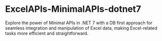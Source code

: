 # ExcelAPIs-MinimalAPIs-dotnet7
Explore the power of Minimal APIs in .NET 7 with a DB first approach for seamless integration and manipulation of Excel data, making Excel-related tasks more efficient and straightforward.
